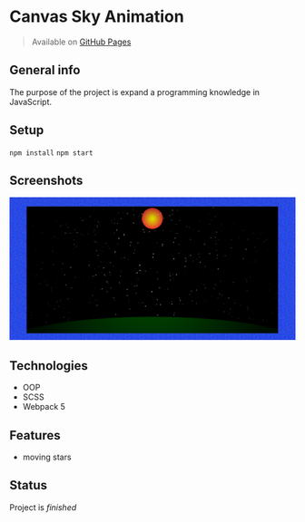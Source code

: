 # Canvas Sky Animation

> Available on [GitHub Pages](https://krylak123.github.io/canvas-sky-animation/)

## General info

The purpose of the project is expand a programming knowledge in JavaScript.

## Setup

`npm install`
`npm start`

## Screenshots

![Example screenshot](public/images/readme1.png)

## Technologies

-   OOP
-   SCSS
-   Webpack 5

## Features

-   moving stars

## Status

Project is _finished_
